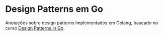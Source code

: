 # Design Patterns em Go

Anotações sobre design patterns implementados em Golang,
baseado no curso [Design Patterns in Go](https://www.udemy.com/course/design-patterns-go/).